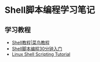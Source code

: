 # Shell脚本编程学习笔记

## 学习教程

* [Shell教程|菜鸟教程](http://www.runoob.com/linux/linux-shell.html)
* [Shell脚本编程30分钟入门](https://github.com/qinjx/30min_guides/blob/master/shell.md)
* [Linux Shell Scripting Tutorial ](https://bash.cyberciti.biz/guide/Main_Page)


